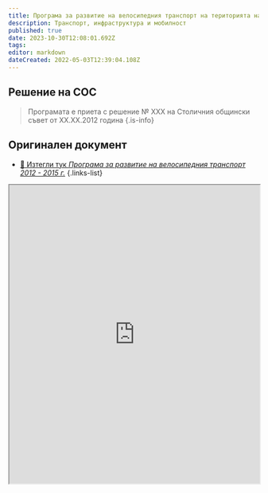 ```yaml
---
title: Програма за развитие на велосипедния транспорт на територията на Столична община 2012-2015 
description: Транспорт, инфраструктура и мобилност
published: true
date: 2023-10-30T12:08:01.692Z
tags: 
editor: markdown
dateCreated: 2022-05-03T12:39:04.108Z
---
```


## Решение на СОС
> Програмата е приета с решение № XXX на Столичния общински съвет от XX.XX.2012 година
{.is-info}


## Оригинален документ
- [:memo: Изтегли тук *Програма за развитие на велосипедния транспорт 2012 - 2015 г.*](https://drive.google.com/file/d/1dAUSM5U_cSZkAXxvMs2zqzJ1Z5zK78BF/view?usp=share_link)
{.links-list}

<iframe src="https://drive.google.com/file/d/1dAUSM5U_cSZkAXxvMs2zqzJ1Z5zK78BF/preview" width="100%" height="600px"></iframe>








